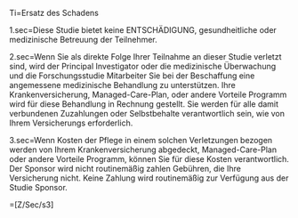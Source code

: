 Ti=Ersatz des Schadens

1.sec=Diese Studie bietet keine ENTSCHÄDIGUNG, gesundheitliche oder medizinische Betreuung der Teilnehmer.

2.sec=Wenn Sie als direkte Folge Ihrer Teilnahme an dieser Studie verletzt sind, wird der Principal Investigator oder die medizinische Überwachung und die Forschungsstudie Mitarbeiter Sie bei der Beschaffung eine angemessene medizinische Behandlung zu unterstützen. Ihre Krankenversicherung, Managed-Care-Plan, oder andere Vorteile Programm wird für diese Behandlung in Rechnung gestellt. Sie werden für alle damit verbundenen Zuzahlungen oder Selbstbehalte verantwortlich sein, wie von Ihrem Versicherungs erforderlich.

3.sec=Wenn Kosten der Pflege in einem solchen Verletzungen bezogen werden von Ihrem Krankenversicherung abgedeckt, Managed-Care-Plan oder andere Vorteile Programm, können Sie für diese Kosten verantwortlich. Der Sponsor wird nicht routinemäßig zahlen Gebühren, die Ihre Versicherung nicht. Keine Zahlung wird routinemäßig zur Verfügung aus der Studie Sponsor.

=[Z/Sec/s3]

